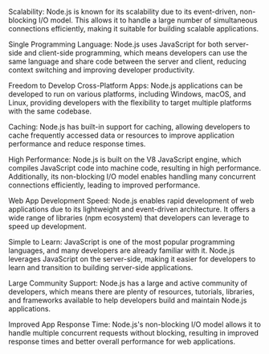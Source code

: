 Scalability: Node.js is known for its scalability due to its event-driven, non-blocking I/O model. This allows it to handle a large number of simultaneous connections efficiently, making it suitable for building scalable applications.

Single Programming Language: Node.js uses JavaScript for both server-side and client-side programming, which means developers can use the same language and share code between the server and client, reducing context switching and improving developer productivity.

Freedom to Develop Cross-Platform Apps: Node.js applications can be developed to run on various platforms, including Windows, macOS, and Linux, providing developers with the flexibility to target multiple platforms with the same codebase.

Caching: Node.js has built-in support for caching, allowing developers to cache frequently accessed data or resources to improve application performance and reduce response times.

High Performance: Node.js is built on the V8 JavaScript engine, which compiles JavaScript code into machine code, resulting in high performance. Additionally, its non-blocking I/O model enables handling many concurrent connections efficiently, leading to improved performance.

Web App Development Speed: Node.js enables rapid development of web applications due to its lightweight and event-driven architecture. It offers a wide range of libraries (npm ecosystem) that developers can leverage to speed up development.

Simple to Learn: JavaScript is one of the most popular programming languages, and many developers are already familiar with it. Node.js leverages JavaScript on the server-side, making it easier for developers to learn and transition to building server-side applications.

Large Community Support: Node.js has a large and active community of developers, which means there are plenty of resources, tutorials, libraries, and frameworks available to help developers build and maintain Node.js applications.

Improved App Response Time: Node.js's non-blocking I/O model allows it to handle multiple concurrent requests without blocking, resulting in improved response times and better overall performance for web applications.
